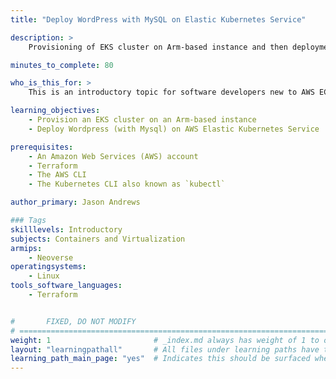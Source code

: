 ```yaml
---
title: "Deploy WordPress with MySQL on Elastic Kubernetes Service"

description: >
    Provisioning of EKS cluster on Arm-based instance and then deployment of Wordpress(with Mysql) on Elastic Kubernetes Service.

minutes_to_complete: 80

who_is_this_for: >
    This is an introductory topic for software developers new to AWS EC2, EKS, and Kubernetes.

learning_objectives:
    - Provision an EKS cluster on an Arm-based instance
    - Deploy Wordpress (with Mysql) on AWS Elastic Kubernetes Service

prerequisites:
    - An Amazon Web Services (AWS) account
    - Terraform
    - The AWS CLI
    - The Kubernetes CLI also known as `kubectl`

author_primary: Jason Andrews

### Tags
skilllevels: Introductory
subjects: Containers and Virtualization
armips:
    - Neoverse
operatingsystems:
    - Linux
tools_software_languages:
    - Terraform


#       FIXED, DO NOT MODIFY
# ================================================================================
weight: 1                       # _index.md always has weight of 1 to order correctly
layout: "learningpathall"       # All files under learning paths have this same wrapper
learning_path_main_page: "yes"  # Indicates this should be surfaced when looking for related content. Only set for _index.md of learning path content.
---
```

